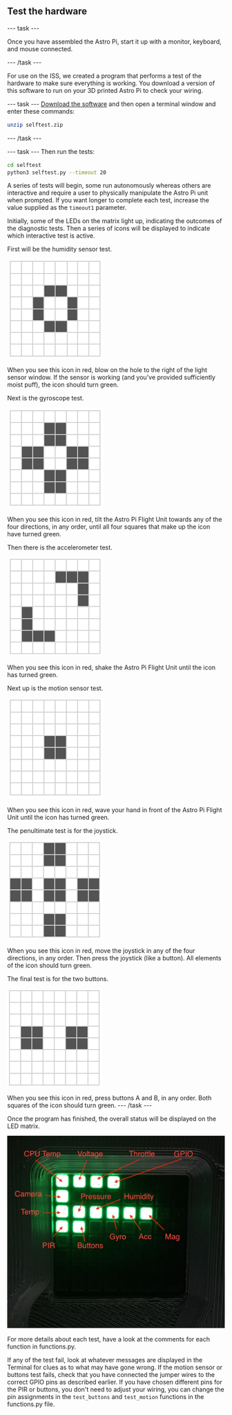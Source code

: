 ## Test the hardware

--- task ---

Once you have assembled the Astro Pi, start it up with a monitor, keyboard, and mouse connected.

--- /task ---

For use on the ISS, we created a program that performs a test of the hardware to make sure everything is working. You download a version of this software to run on your 3D printed Astro Pi to check your wiring.

--- task ---
[Download the software](resources/selftest.zip) and then open a terminal window and enter these commands:

```bash
unzip selftest.zip
```

--- /task ---

--- task ---
Then run the tests:

```bash
cd selftest
python3 selftest.py --timeout 20
```
A series of tests will begin, some run autonomously whereas others are interactive and require a user to physically manipulate the Astro Pi unit when prompted. If you want longer to complete each test, increase the value supplied as the `timeout1` parameter.

Initially, some of the LEDs on the matrix light up, indicating the outcomes of the diagnostic tests. Then a series of icons will be displayed to indicate which interactive test is active.

First will be the humidity sensor test. 

![The icon for the interactive humidity test](images/humidity_icon.png)

When you see this icon in red, blow on the hole to the right of the light sensor window. If the sensor is working (and you've provided sufficiently moist puff), the icon should turn green.

Next is the gyroscope test. 

![The icon for the interactive gyroscope test](images/gyro_icon.png)

When you see this icon in red, tilt the Astro Pi Flight Unit towards any of the four directions, in any order, until  all four squares that make up the icon have turned green.

Then there is the accelerometer test. 

![The icon for the interactive accelerometer test](images/acc_icon.png)

When you see this icon in red, shake the Astro Pi Flight Unit until the icon has turned green.

Next up is the motion sensor test. 

![The icon for the interactive motion sensor test](images/motion_icon.png)

When you see this icon in red, wave your hand in front of the Astro Pi Flight Unit until the icon has turned green.

The penultimate test is for the joystick. 

![The icon for the interactive joystick test](images/joystick_icon.png)

When you see this icon in red, move the joystick in any of the four directions, in any order. Then press the joystick (like a button). All elements of the icon should turn green.

The final test is for the two buttons. 

![The icon for the interactive button test](images/buttons_icon.png)

When you see this icon in red, press buttons A and B, in any order. Both squares of the icon should turn green.
--- /task ---

Once the program has finished, the overall status will be displayed on the LED matrix.

![The LED matrix showing the results of a selftest ](images/self_test.jpg)

For more details about each test, have a look at the comments for each function in functions.py.

If any of the test fail, look at whatever messages are displayed in the Terminal for clues as to what may have gone wrong.  If the motion sensor or buttons test fails, check that you have connected the jumper wires to the correct GPIO pins as described earlier. If you have chosen different pins for the PIR or buttons, you don't need to adjust your wiring, you can change the pin assignments in the `test_buttons` and `test_motion` functions in the functions.py file. 